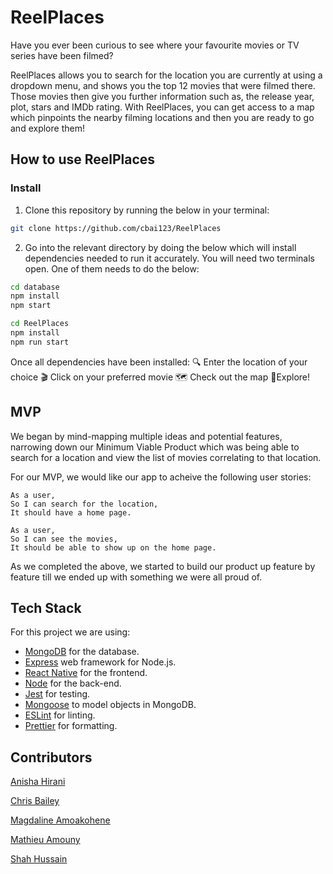 # ReelPlaces

Have you ever been curious to see where your favourite movies or TV series have been filmed?

ReelPlaces allows you to search for the location you are currently at using a dropdown menu, and shows you the top 12 movies that were filmed there. Those movies then give you further information such as, the release year, plot, stars and IMDb rating. With ReelPlaces, you can get access to a map which pinpoints the nearby filming locations and then you are ready to go and explore them!

## How to use ReelPlaces
### Install 
1. Clone this repository by running the below in your terminal:
```bash
git clone https://github.com/cbai123/ReelPlaces
```

2. Go into the relevant directory by doing the below which will install dependencies needed to run it accurately. You will need two terminals open. One of them needs to do the below:
```bash
cd database
npm install
npm start
```
```bash
cd ReelPlaces 
npm install 
npm run start
```
Once all dependencies have been installed:
🔍 Enter the location of your choice 
🎬 Click on your preferred movie 
🗺️ Check out the map 
📍Explore!

## MVP
We began by mind-mapping multiple ideas and potential features, narrowing down our Minimum Viable Product which was being able to search for a location and view the list of movies correlating to that location.

For our MVP, we would like our app to acheive the following user stories:

```
As a user,
So I can search for the location, 
It should have a home page.  
```

```
As a user,
So I can see the movies,
It should be able to show up on the home page.
```
As we completed the above, we started to build our product up feature by feature till we ended up with something we were all proud of.

## Tech Stack

For this project we are using:

- [MongoDB](https://www.mongodb.com/) for the database.
- [Express](https://expressjs.com/) web framework for Node.js.
- [React Native](https://reactnative.dev/) for the frontend.
- [Node](https://nodejs.org/en/) for the back-end.
- [Jest](https://jestjs.io/) for testing.
- [Mongoose](https://mongoosejs.com) to model objects in MongoDB.
- [ESLint](https://eslint.org) for linting.
- [Prettier](https://prettier.io/) for formatting.

## Contributors
[Anisha Hirani](https://github.com/anisha-11) 

[Chris Bailey](https://github.com/cbai123) 

[Magdaline Amoakohene](https://github.com/Magdaline1) 

[Mathieu Amouny](https://github.com/m-codes)

[Shah Hussain](https://github.com/shussain894) 
